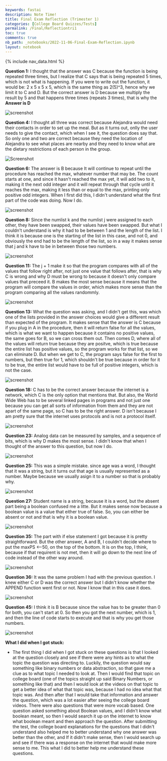 ```yaml
---
keywords: fastai
description: Note Time!
title: Final Exam Reflection (Trimester 1)
categories: [College Board Quizzes/Tests]
permalink: /Final/Reflectiontri1
toc: true
comments: true
nb_path: _notebooks/2022-11-06-Final-Exam-Reflection.ipynb
layout: notebook
---
```


<!--
#################################################
### THIS FILE WAS AUTOGENERATED! DO NOT EDIT! ###
#################################################
# file to edit: _notebooks/2022-11-06-Final-Exam-Reflection.ipynb
-->

<div class="container" id="notebook-container">
        
<div class="cell border-box-sizing text_cell rendered"><div class="inner_cell">
<div class="text_cell_render border-box-sizing rendered_html">
<p>{% include nav_data.html %}</p>

</div>
</div>
</div>
<div class="cell border-box-sizing text_cell rendered"><div class="inner_cell">
<div class="text_cell_render border-box-sizing rendered_html">
<p><strong>Question 1:</strong> I thought that the answer was C because the function is being repeated three times, but I realize that C says that is being repeated 5 times, which is not what is happening. If you were to write out the function, it would be: 2 x 5 x 5 x 5, which is the same thing as 2(5)^3, hence why we limit it to C and D. But the correct answer is D because we multiply the result by 5 and that happens three times (repeats 3 times), that is why the <strong>Answer is D</strong></p>

</div>
</div>
</div>
<div class="cell border-box-sizing text_cell rendered"><div class="inner_cell">
<div class="text_cell_render border-box-sizing rendered_html">
<p><img src="https://i2.paste.pics/JNB7B.png" alt="screenshot"></p>

</div>
</div>
</div>
<div class="cell border-box-sizing text_cell rendered"><div class="inner_cell">
<div class="text_cell_render border-box-sizing rendered_html">
<p><strong>Question 4:</strong> I thought all three was correct because Alejandra would need their contacts in order to set up the meal. But as it turns out, onlly the user needs to give the contact, which when I see it, the question does say that. So only one and two are correct because they need the location of Alejandra to see what places are nearby and they need to know what are the dietary restrictions of each person in the group.</p>

</div>
</div>
</div>
<div class="cell border-box-sizing text_cell rendered"><div class="inner_cell">
<div class="text_cell_render border-box-sizing rendered_html">
<p><img src="https://i2.paste.pics/JND42.png" alt="Screenshot"></p>

</div>
</div>
</div>
<div class="cell border-box-sizing text_cell rendered"><div class="inner_cell">
<div class="text_cell_render border-box-sizing rendered_html">
<p><strong>Question 6:</strong> The answer is B because It will continue to repeat until the procedure has reached the max, whatever number that may be. The count starts at one, and since it hasn't reached the max yet, it will add two to it, making it the next odd integer and it will repeat through that cycle until it reaches the max, making it less than or equal to the max, printing only positive odd integers. When I first did this, I didn't understand what the first part of the code was doing. Now I do.</p>

</div>
</div>
</div>
<div class="cell border-box-sizing text_cell rendered"><div class="inner_cell">
<div class="text_cell_render border-box-sizing rendered_html">
<p><img src="https://i2.paste.pics/JNDBU.png" alt="screenshot"></p>

</div>
</div>
</div>
<div class="cell border-box-sizing text_cell rendered"><div class="inner_cell">
<div class="text_cell_render border-box-sizing rendered_html">
<p><strong>Question 8:</strong> Since the numlist k and the numlist j were assigned to each other, they have been swapped, their values have been swapped. But what I couldn't understand is why it had to be between 1 and the length of the list. I think it is because one is the starting of the list in this case, and not 0, and obviously the end had to be the length of the list, so in a way it makes sense that j and k have to be in between those two numbers.</p>

</div>
</div>
</div>
<div class="cell border-box-sizing text_cell rendered"><div class="inner_cell">
<div class="text_cell_render border-box-sizing rendered_html">
<p><img src="https://i2.paste.pics/JNDHU.png" alt="screenshot"></p>

</div>
</div>
</div>
<div class="cell border-box-sizing text_cell rendered"><div class="inner_cell">
<div class="text_cell_render border-box-sizing rendered_html">
<p><strong>Question 11:</strong> The j + 1 make it so that the program compares with all of the values that follow right after, not just one value that follows after, that is why C is wrong and why D must be wrong to because it doesn't only compare values that preceed it. B makes the most sense because it means that the program will compare the values in order, which makes more sense than the program comparing all the values randommly.</p>

</div>
</div>
</div>
<div class="cell border-box-sizing text_cell rendered"><div class="inner_cell">
<div class="text_cell_render border-box-sizing rendered_html">
<p><img src="https://i2.paste.pics/JNDOA.png" alt="screenshot"></p>

</div>
</div>
</div>
<div class="cell border-box-sizing text_cell rendered"><div class="inner_cell">
<div class="text_cell_render border-box-sizing rendered_html">
<p><strong>Question 13:</strong> What the question was asking, and I didn't get this, was which one of the lists provided in the answer choices would give a different result than expected of the program. It makes sense that the answer is C because if you plug in A in the procedure, then it will return false for all the values, which is what we want to happen because it contains no positive values, the same goes for B, so we can cross them out. Then comes D, where all of the values will return true because they are positve, which is true because the entire list has positive values, so the program works for that list, so we can eliminate D. But when we get to C, the program says false for the first to numbers, but then true for 1, which shouldn't be true because in order for it to be true, the entire list would have to be full of positive integers, which is not the case.</p>

</div>
</div>
</div>
<div class="cell border-box-sizing text_cell rendered"><div class="inner_cell">
<div class="text_cell_render border-box-sizing rendered_html">
<p><img src="https://i2.paste.pics/JNDSF.png" alt="screenshot"></p>

</div>
</div>
</div>
<div class="cell border-box-sizing text_cell rendered"><div class="inner_cell">
<div class="text_cell_render border-box-sizing rendered_html">
<p><strong>Question 18:</strong> C has to be the correct answer because the internet is a network, which C is the only option that mentions that. But also, the World Wide Web has to be several linked pages in programs and not just one because you can get all sorts of information from them and they are not apart of the same page, so C has to be the right answer. D isn't because I am pretty sure that the internet uses protocols and is not a protocol itself.</p>

</div>
</div>
</div>
<div class="cell border-box-sizing text_cell rendered"><div class="inner_cell">
<div class="text_cell_render border-box-sizing rendered_html">
<p><img src="https://i2.paste.pics/JNDU2.png" alt="screenshot"></p>

</div>
</div>
</div>
<div class="cell border-box-sizing text_cell rendered"><div class="inner_cell">
<div class="text_cell_render border-box-sizing rendered_html">
<p><strong>Question 23:</strong> Analog data can be measured by samples, and a sequence of bits, which is why D makes the most sense. I didn't know that when I thought of the answer to this question, but now I do.</p>

</div>
</div>
</div>
<div class="cell border-box-sizing text_cell rendered"><div class="inner_cell">
<div class="text_cell_render border-box-sizing rendered_html">
<p><img src="https://i2.paste.pics/JNDVY.png" alt="screenshot"></p>

</div>
</div>
</div>
<div class="cell border-box-sizing text_cell rendered"><div class="inner_cell">
<div class="text_cell_render border-box-sizing rendered_html">
<p><strong>Question 25:</strong> This was a simple mistake. since age was a word, I thought that it was a string, but it turns out that age is usually represented as a number. Maybe because we usually asign it to a number so that is probably why.</p>

</div>
</div>
</div>
<div class="cell border-box-sizing text_cell rendered"><div class="inner_cell">
<div class="text_cell_render border-box-sizing rendered_html">
<p><img src="https://i2.paste.pics/JNE26.png" alt="screenshot"></p>

</div>
</div>
</div>
<div class="cell border-box-sizing text_cell rendered"><div class="inner_cell">
<div class="text_cell_render border-box-sizing rendered_html">
<p><strong>Question 27:</strong> Student name is a string, because it is a word, but the absent part being a boolean confused me a litte. But it makes sense now because a boolean value is a value that either true of false. So, you can either be absent or not and that is why it is a boolean value.</p>

</div>
</div>
</div>
<div class="cell border-box-sizing text_cell rendered"><div class="inner_cell">
<div class="text_cell_render border-box-sizing rendered_html">
<p><img src="https://i2.paste.pics/JNE32.png" alt="screenshot"></p>

</div>
</div>
</div>
<div class="cell border-box-sizing text_cell rendered"><div class="inner_cell">
<div class="text_cell_render border-box-sizing rendered_html">
<p><strong>Question 35:</strong> The part with if else statement I got because it is pretty straightforward. But the other answer, A and B, I couldn't decide where to put the 
maxPS &lt;--50, on the top of the bottom. It is on the top, I think, because if that requirent is not met, then it will go down to the next line of code instead of the other way around.</p>

</div>
</div>
</div>
<div class="cell border-box-sizing text_cell rendered"><div class="inner_cell">
<div class="text_cell_render border-box-sizing rendered_html">
<p><img src="https://i2.paste.pics/JNE3Y.png" alt="screenshot"></p>

</div>
</div>
</div>
<div class="cell border-box-sizing text_cell rendered"><div class="inner_cell">
<div class="text_cell_render border-box-sizing rendered_html">
<p><strong>Question 36:</strong> It was the same problem I had with the previous question. I knew either C or D was the correct answer but I didn't know whether the APPEND function went first or not. Now I know that in this case it does.</p>

</div>
</div>
</div>
<div class="cell border-box-sizing text_cell rendered"><div class="inner_cell">
<div class="text_cell_render border-box-sizing rendered_html">
<p><img src="https://i2.paste.pics/JNE4Y.png" alt="screenshot"></p>

</div>
</div>
</div>
<div class="cell border-box-sizing text_cell rendered"><div class="inner_cell">
<div class="text_cell_render border-box-sizing rendered_html">
<p><strong>Question 45:</strong> I think it is B because since the value has to be greater than 0 for both, you can't start at 0. So then you got the next number, which is 1, and then  the line of code starts to execute and that is why you get those numbers.</p>

</div>
</div>
</div>
<div class="cell border-box-sizing text_cell rendered"><div class="inner_cell">
<div class="text_cell_render border-box-sizing rendered_html">
<p><img src="https://i2.paste.pics/JNE5D.png" alt="screenshot"></p>

</div>
</div>
</div>
<div class="cell border-box-sizing text_cell rendered"><div class="inner_cell">
<div class="text_cell_render border-box-sizing rendered_html">
<p><strong>What I did when I got stuck:</strong></p>
<ul>
<li>The first thing I did when I got stuck on these questions is that I looked at the question closely and see if there were any hints as to what the topic the question was directing to. Luckily, the question would say something like binary numbers or data abstraction, so that gave me a clue as to what topic I needed to look at. Then I would find that topic on college board (one of the topics straight up said Binary Numbers, or something like that) and then I would look at the videos on that topic to get a better idea of what that topic was, because I had no idea what that topic was. And then after that I would take that information and answer the question, which was a lot easier after seeing the college board videos. There were also questions that were more vocab based. One question asked something about Boolean values, and I didn't know what boolean meant, so then I would search it up on the internet to know what boolean meant and then approach the question. After submitting the test, the college board explanations for the questions that I didn't understand also helped me to better understand why one answer was better than the other, and If it didn't make sense, then I would search up and see if there was a response on the internet that would make more sense to me. This what I did to better help me understand these questions.</li>
</ul>

</div>
</div>
</div>
</div>
 

